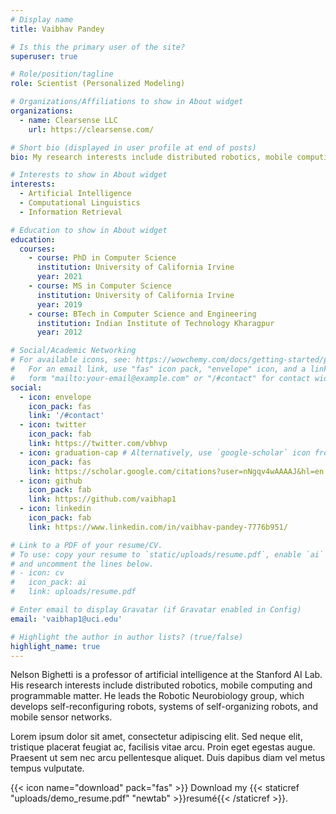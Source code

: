 ```yaml
---
# Display name
title: Vaibhav Pandey

# Is this the primary user of the site?
superuser: true

# Role/position/tagline
role: Scientist (Personalized Modeling)

# Organizations/Affiliations to show in About widget
organizations:
  - name: Clearsense LLC
    url: https://clearsense.com/

# Short bio (displayed in user profile at end of posts)
bio: My research interests include distributed robotics, mobile computing and programmable matter.

# Interests to show in About widget
interests:
  - Artificial Intelligence
  - Computational Linguistics
  - Information Retrieval

# Education to show in About widget
education:
  courses:
    - course: PhD in Computer Science
      institution: University of California Irvine
      year: 2021
    - course: MS in Computer Science
      institution: University of California Irvine
      year: 2019
    - course: BTech in Computer Science and Engineering
      institution: Indian Institute of Technology Kharagpur
      year: 2012

# Social/Academic Networking
# For available icons, see: https://wowchemy.com/docs/getting-started/page-builder/#icons
#   For an email link, use "fas" icon pack, "envelope" icon, and a link in the
#   form "mailto:your-email@example.com" or "/#contact" for contact widget.
social:
  - icon: envelope
    icon_pack: fas
    link: '/#contact'
  - icon: twitter
    icon_pack: fab
    link: https://twitter.com/vbhvp
  - icon: graduation-cap # Alternatively, use `google-scholar` icon from `ai` icon pack
    icon_pack: fas
    link: https://scholar.google.com/citations?user=nNgqv4wAAAAJ&hl=en
  - icon: github
    icon_pack: fab
    link: https://github.com/vaibhap1
  - icon: linkedin
    icon_pack: fab
    link: https://www.linkedin.com/in/vaibhav-pandey-7776b951/

# Link to a PDF of your resume/CV.
# To use: copy your resume to `static/uploads/resume.pdf`, enable `ai` icons in `params.toml`,
# and uncomment the lines below.
# - icon: cv
#   icon_pack: ai
#   link: uploads/resume.pdf

# Enter email to display Gravatar (if Gravatar enabled in Config)
email: 'vaibhap1@uci.edu'

# Highlight the author in author lists? (true/false)
highlight_name: true
---
```


Nelson Bighetti is a professor of artificial intelligence at the Stanford AI Lab. His research interests include distributed robotics, mobile computing and programmable matter. He leads the Robotic Neurobiology group, which develops self-reconfiguring robots, systems of self-organizing robots, and mobile sensor networks.

Lorem ipsum dolor sit amet, consectetur adipiscing elit. Sed neque elit, tristique placerat feugiat ac, facilisis vitae arcu. Proin eget egestas augue. Praesent ut sem nec arcu pellentesque aliquet. Duis dapibus diam vel metus tempus vulputate.

{{< icon name="download" pack="fas" >}} Download my {{< staticref "uploads/demo_resume.pdf" "newtab" >}}resumé{{< /staticref >}}.
